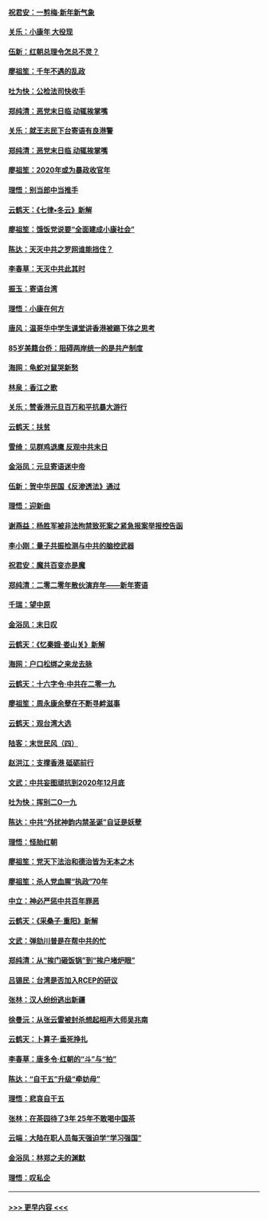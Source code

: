 #### [祝君安：一剪梅‧新年新气象](../pages/nsc993/n11776340.md?t=01091011) 
#### [关乐：小康年 大役现](../pages/nsc993/n11774213.md?t=01091011) 
#### [伍新：红朝总理令怎总不灵？](../pages/nsc993/n11770813.md?t=01091011) 
#### [廖祖笙：千年不遇的乱政](../pages/nsc993/n11770373.md?t=01091011) 
#### [吐为快：公检法司快收手](../pages/nsc993/n11770359.md?t=01091011) 
#### [郑纯清：恶党末日临 动辄挨掌嘴](../pages/nsc993/n11769912.md?t=01091011) 
#### [关乐：就王志民下台寄语有良港警](../pages/nsc993/n11769903.md?t=01091011) 
#### [郑纯清：恶党末日临 动辄挨掌嘴](../pages/nsc993/n11769356.md?t=01091011) 
#### [廖祖笙：2020年或为暴政收官年](../pages/nsc993/n11768216.md?t=01091011) 
#### [理悟：别当郎中当推手](../pages/nsc993/n11768243.md?t=01091011) 
#### [云鹤天：《七律▪冬云》新解](../pages/nsc993/n11768204.md?t=01091011) 
#### [廖祖笙：饿饭党说要“全面建成小康社会”](../pages/nsc993/n11767482.md?t=01091011) 
#### [陈达：天灭中共之罗网谁能挡住？](../pages/nsc993/n11767465.md?t=01091011) 
#### [李春草：天灭中共此其时](../pages/nsc993/n11767452.md?t=01091011) 
#### [振玉：寄语台湾](../pages/nsc993/n11767432.md?t=01091011) 
#### [理悟：小康在何方](../pages/nsc993/n11767394.md?t=01091011) 
#### [唐风：温哥华中学生课堂讲香港被踢下体之思考](../pages/nsc993/n11766848.md?t=01091011) 
#### [85岁美籍台侨：阻碍两岸统一的是共产制度](../pages/nsc993/n11765043.md?t=01091011) 
#### [海网：龟蛇对鼠哭新愁](../pages/nsc993/n11764895.md?t=01091011) 
#### [林泉：香江之歌](../pages/nsc993/n11764415.md?t=01091011) 
#### [关乐：赞香港元旦百万和平抗暴大游行](../pages/nsc993/n11764382.md?t=01091011) 
#### [云鹤天：扶贫](../pages/nsc993/n11764245.md?t=01091011) 
#### [雪绮：见群鸡退鹰  反观中共末日](../pages/nsc993/n11762112.md?t=01091011) 
#### [金浴凤：元旦寄语迷中帝](../pages/nsc993/n11761788.md?t=01091011) 
#### [伍新：贺中华民国《反渗透法》通过](../pages/nsc993/n11761994.md?t=01091011) 
#### [理悟：迎新曲](../pages/nsc993/n11761152.md?t=01091011) 
#### [谢燕益：杨胜军被非法拘禁致死案之紧急报案举报控告函](../pages/nsc993/n11756134.md?t=01091011) 
#### [李小刚：量子共振检测与中共的脑控武器](../pages/nsc993/n11754518.md?t=01091011) 
#### [祝君安：魔共百变亦是魔](../pages/nsc993/n11754469.md?t=01091011) 
#### [郑纯清：二零二零年散伙演弃年——新年寄语](../pages/nsc993/n11754195.md?t=01091011) 
#### [千瑞：望中原](../pages/nsc993/n11754159.md?t=01091011) 
#### [金浴凤：末日叹](../pages/nsc993/n11752359.md?t=01091011) 
#### [云鹤天：《忆秦娥‧娄山关》新解](../pages/nsc993/n11752348.md?t=01091011) 
#### [海网：户口松绑之来龙去脉](../pages/nsc993/n11752328.md?t=01091011) 
#### [云鹤天：十六字令‧中共在二零一九](../pages/nsc993/n11752305.md?t=01091011) 
#### [廖祖笙：周永康余孽在不断寻衅滋事](../pages/nsc993/n11751013.md?t=01091011) 
#### [云鹤天：观台湾大选](../pages/nsc993/n11751007.md?t=01091011) 
#### [陆客：末世民风（四）](../pages/nsc993/n11749203.md?t=01091011) 
#### [赵洪江：支撑香港 砥砺前行](../pages/nsc993/n11748482.md?t=01091011) 
#### [文武：中共妄图顽抗到2020年12月底](../pages/nsc993/n11748446.md?t=01091011) 
#### [吐为快：挥别二O一九](../pages/nsc993/n11748411.md?t=01091011) 
#### [陈达：中共“外扰神韵内禁圣诞”自证是妖孽](../pages/nsc993/n11748226.md?t=01091011) 
#### [理悟：怪胎红朝](../pages/nsc993/n11748206.md?t=01091011) 
#### [廖祖笙：党天下法治和德治皆为无本之木](../pages/nsc993/n11748135.md?t=01091011) 
#### [廖祖笙：杀人党血腥“执政”70年](../pages/nsc993/n11745144.md?t=01091011) 
#### [中立：神必严惩中共百年罪恶](../pages/nsc993/n11744970.md?t=01091011) 
#### [云鹤天：《采桑子‧重阳》新解](../pages/nsc993/n11744948.md?t=01091011) 
#### [文武：弹劾川普是在帮中共的忙](../pages/nsc993/n11744758.md?t=01091011) 
#### [郑纯清：从“挨门砸饭锅”到“挨户堵炉眼”](../pages/nsc993/n11744745.md?t=01091011) 
#### [吕锡民：台湾是否加入RCEP的研议](../pages/nsc993/n11744701.md?t=01091011) 
#### [张林：汉人纷纷逃出新疆](../pages/nsc993/n11743530.md?t=01091011) 
#### [徐曼沅：从张云雷被封杀想起相声大师吴兆南](../pages/nsc993/n11741816.md?t=01091011) 
#### [云鹤天：卜算子‧垂死挣扎](../pages/nsc993/n11739956.md?t=01091011) 
#### [李春草：唐多令‧红朝的“斗”与“拍”](../pages/nsc993/n11739830.md?t=01091011) 
#### [陈达：“自干五”升级“牵妨母”](../pages/nsc993/n11739724.md?t=01091011) 
#### [理悟：悲哀自干五](../pages/nsc993/n11739547.md?t=01091011) 
#### [张林：在茶园待了3年 25年不敢喝中国茶](../pages/nsc993/n11739240.md?t=01091011) 
#### [云端：大陆在职人员每天强迫学“学习强国”](../pages/nsc993/n11738735.md?t=01091011) 
#### [金浴凤：林郑之夫的渊默](../pages/nsc993/n11737735.md?t=01091011) 
#### [理悟：叹私企](../pages/nsc993/n11737715.md?t=01091011) 

----
#### [ >>> 更早内容 <<< ](../indexes/nsc993-earlier.md)
